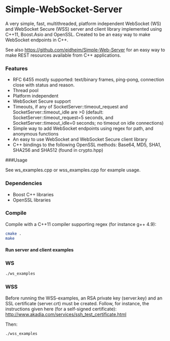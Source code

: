 Simple-WebSocket-Server
=================

A very simple, fast, multithreaded, platform independent WebSocket (WS) and WebSocket Secure (WSS) server and client library implemented using C++11, Boost.Asio and OpenSSL. Created to be an easy way to make WebSocket endpoints in C++.

See also https://github.com/eidheim/Simple-Web-Server for an easy way to make REST resources available from C++ applications. 

### Features

* RFC 6455 mostly supported: text/binary frames, ping-pong, connection close with status and reason.
* Thread pool
* Platform independent
* WebSocket Secure support
* Timeouts, if any of SocketServer::timeout_request and SocketServer::timeout_idle are >0 (default: SocketServer::timeout_request=5 seconds, and SocketServer::timeout_idle=0 seconds; no timeout on idle connections)
* Simple way to add WebSocket endpoints using regex for path, and anonymous functions
* An easy to use WebSocket and WebSocket Secure client library
* C++ bindings to the following OpenSSL methods: Base64, MD5, SHA1, SHA256 and SHA512 (found in crypto.hpp)

###Usage

See ws_examples.cpp or wss_examples.cpp for example usage. 

### Dependencies

* Boost C++ libraries 
* OpenSSL libraries

### Compile

Compile with a C++11 compiler supporting regex (for instance g++ 4.9):

```sh
cmake .
make
```

#### Run server and client examples

### WS

```sh
./ws_examples
```

### WSS

Before running the WSS-examples, an RSA private key (server.key) and an SSL certificate (server.crt) must be created. Follow, for instance, the instructions given here (for a self-signed certificate): http://www.akadia.com/services/ssh_test_certificate.html

Then:
```
./wss_examples
```
